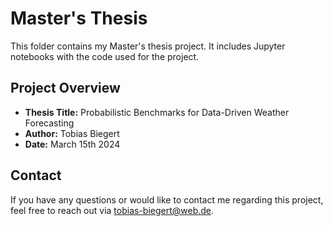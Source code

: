 # Master's Thesis

This folder contains my Master's thesis project. It includes Jupyter notebooks with the code used for the project.

## Project Overview

- **Thesis Title:** Probabilistic Benchmarks for Data-Driven Weather Forecasting
- **Author:** Tobias Biegert
- **Date:** March 15th 2024

## Contact

If you have any questions or would like to contact me regarding this project, feel free to reach out via tobias-biegert@web.de.
